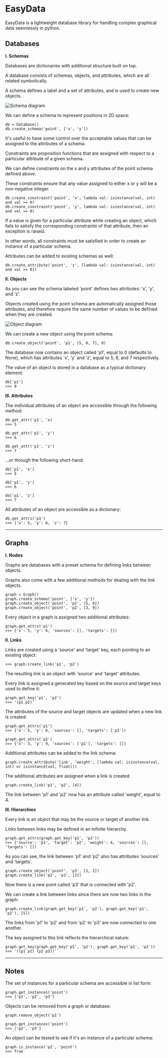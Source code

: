 # EasyData

EasyData is a lightweight database library for handling complex graphical data seemlessly in python.

## Databases

__I. Schemas__

Databases are dictionaries with additional structure built on top. 

A database consists of schemas, objects, and attributes, which are all related symbolically. 

A schema defines a label and a set of attributes, and is used to create new objects. 

![Schema diagram](https://github.com/CarsonScott/easydata/blob/master/img/4927232E-8D0E-4211-9546-594CF7557A5B.jpeg)

We can define a schema to represent positions in 2D space:
    
    db = Database()
    db.create_schema('point', ['x', 'y'])
    
It's useful to have some control over the acceptable values that can be assigned to the attributes of a schema.
 
Constraints are proposition functions that are assigned with respect to a particular attribute of a given schema.

We can define constraints on the x and y attributes of the point schema defined above.

These constraints ensure that any value assigned to either x or y will be a non-negative integer.

    db.create_constraint('point', 'x', lambda val: isinstance(val, int) and val >= 0)
    db.create_constraint('point', 'y', lambda val: isinstance(val, int) and val >= 0)
    
If a value is given for a particular attribute while creating an object, which fails to satisfy the corresponding constraints of that attribute, then an exception is raised.

In other words, all constraints must be satisfied in order to create an instance of a particular schema. 

Attributes can be added to existing schemas as well:

    db.create_attribute('point', 'z', [lambda val: isinstance(val, int) and val >= 0])

__II. Objects__

As you can see the schema labeled 'point' defines two attributes: 'x', 'y', and 'z'.

Objects created using the point schema are automatically assigned those attributes, and therefore require the same number of values to be defined when they are created. 

![Object diagram](https://github.com/CarsonScott/easydata/blob/master/img/D5C8A2F0-94B4-46C2-A9D7-BE7A3FE94563.jpeg)

We can create a new object using the point schema:

    db.create_object('point', 'p1', [5, 6, 7], 0)
    
The database now contains an object called 'p1', equal to 0 (defaults to None), which has attributes 'x', 'y' and 'z', equal to 5, 6, and 7 respectively. 

The value of an object is stored in a database as a typical dictionary element:

    db['p1']
    >>> 0
    
__III. Attributes__

The individual attributes of an object are accessible through the following method:

    db.get_attr('p1', 'x)
    >>> 5
    
    db.get_attr('p1', 'y')
    >>> 6

    db.get_attr('p1', 'z')
    >>> 7

...or through the following short-hand:

    db['p1', 'x']
    >>> 5
    
    db['p1', 'y']   
    >>> 6

    db['p1', 'z']
    >>> 7

All attributes of an object are accessible as a dictionary:

    db.get_attrs('p1')
    >>> {'x': 5, 'y': 6, 'z': 7}

*** 

## Graphs

__I. Nodes__

Graphs are databases with a preset schema for defining links between objects. 

Graphs also come with a few additional methods for dealing with the link objects.

    graph = Graph()
    graph.create_schema('point', ['x', 'y'])
    graph.create_object('point', 'p1', [5, 6])
    graph.create_object('point', 'p2', [3, 9])

Every object in a graph is assigned two additional attributes:
    
    graph.get_attrs('p1')
    >>> {'x': 5, 'y': 6, 'sources': [], 'targets': [])

__II. Links__

Links are created using a 'source' and 'target' key, each pointing to an existing object:

    >>> graph.create_link('p1', 'p2')

The resulting link is an object with 'source' and 'target' attributes.
    
Every link is assigned a generated key based on the source and target keys used to define it:
    
    graph.get_key('p1', 'p2')
    >>> '(p1 p2)'

The attributes of the source and target objects are updated when a new link is created:

    graph.get_attrs('p1')
    >>> {'x': 5, 'y': 6, 'sources': [], 'targets': ['p2'])
   
    graph.get_attrs('p2')
    >>> {'x': 3, 'y': 9, 'sources': ['p1'], 'targets': [])

Additional attributes can be added to the link schema:

    graph.create_attribute('link', 'weight', [lambda val: isinstance(val, int) or isinstance(val, float)])

The additional attributes are assigned when a link is created:

    graph.create_link('p1', 'p2', [4])

The link between 'p1' and 'p2' now has an attribute called 'weight', equal to 4.

__III. Hierarchies__

Every link is an object that may be the source or target of another link. 

Links between links may be defined in an infinite hierarchy.

    graph.get_attrs(graph.get_key('p1', 'p2')) 
    >>> {'source': 'p1', 'target': 'p2', 'weight': 6, 'sources': [], 'targets': [])

As you can see, the link between 'p1' and 'p2' also has attributes 'sources' and 'targets'.

    graph.create_object('point', 'p3', [1, 2])
    graph.create_link('p2', 'p3', [2])

Now there is a new point called 'p3' that is connected with 'p2'. 

We can create a link between links since there are now two links in the graph:

    graph.create_link(graph.get_key('p1', 'p2'), graph.get_key('p1', 'p2'), [5])

The links from 'p1' to 'p2' and from 'p2' to 'p3' are now connected to one another.

The key assigned to this link reflects the hierarchical nature:

    graph.get_key(graph.get_key('p1', 'p2'), graph.get_key('p1', 'p2'))
    >>> '((p1 p2) (p2 p3))'

***

## Notes

The set of instances for a particular schema are accessible in list form:

    graph.get_instances('point')
    >>> ['p1', 'p2', 'p3']

Objects can be removed from a graph or database:

    graph.remove_object('p1')
    
    graph.get_instances('point')
    >>> ['p2', 'p3']

An object can be tested to see if it's an instance of a particular schema:

    graph.is_instance('p2', 'point')
    >>> True